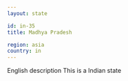 ```yaml
---
layout: state

id: in-35
title: Madhya Pradesh

region: asia
country: in
---
```

English description
This is a Indian state